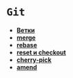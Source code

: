 # `Git`

* **<a href="./pages/branches/readme.md">Ветки</a>**
* **<a href="./pages/merge/readme.md">merge</a>**
* **<a href="./pages/rebase/readme.md">rebase</a>**
* **<a href="./pages/reset-checkout/readme.md">reset и checkout</a>**
* **<a href="./pages/cherry-pick/readme.md">cherry-pick</a>**
* **<a href="./pages/amend/readme.md">amend</a>**


